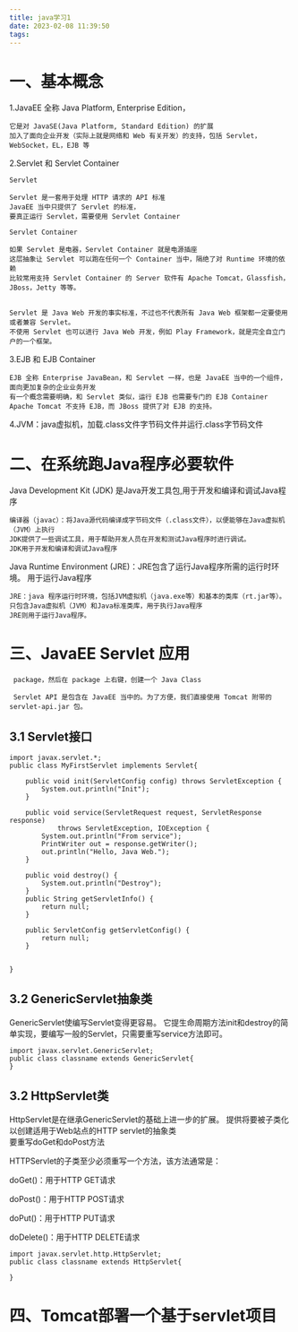 ```yaml
---
title: java学习1
date: 2023-02-08 11:39:50
tags:
---
```

# 一、基本概念
    
1.JavaEE 全称 Java Platform, Enterprise Edition，
    
    它是对 JavaSE(Java Platform, Standard Edition) 的扩展
    加入了面向企业开发（实际上就是网络和 Web 有关开发）的支持，包括 Servlet，WebSocket，EL，EJB 等
    
2.Servlet 和 Servlet Container

    Servlet
    
    Servlet 是一套用于处理 HTTP 请求的 API 标准
    JavaEE 当中只提供了 Servlet 的标准，
    要真正运行 Servlet，需要使用 Servlet Container
    
    Servlet Container
    
    如果 Servlet 是电器，Servlet Container 就是电源插座
    这层抽象让 Servlet 可以跑在任何一个 Container 当中，隔绝了对 Runtime 环境的依赖
    比较常用支持 Servlet Container 的 Server 软件有 Apache Tomcat，Glassfish，JBoss，Jetty 等等。
    
    
    Servlet 是 Java Web 开发的事实标准，不过也不代表所有 Java Web 框架都一定要使用或者兼容 Servlet。
    不使用 Servlet 也可以进行 Java Web 开发，例如 Play Framework，就是完全自立门户的一个框架。
    
3.EJB 和 EJB Container

    EJB 全称 Enterprise JavaBean，和 Servlet 一样，也是 JavaEE 当中的一个组件，面向更加复杂的企业业务开发
    有一个概念需要明确，和 Servlet 类似，运行 EJB 也需要专门的 EJB Container
    Apache Tomcat 不支持 EJB，而 JBoss 提供了对 EJB 的支持。
    
    
4.JVM：java虚拟机，加载.class文件字节码文件并运行.class字节码文件    
    
    
    
# 二、在系统跑Java程序必要软件

Java Development Kit (JDK) 是Java开发工具包,用于开发和编译和调试Java程序

    编译器（javac）：将Java源代码编译成字节码文件（.class文件），以便能够在Java虚拟机（JVM）上执行
    JDK提供了一些调试工具，用于帮助开发人员在开发和测试Java程序时进行调试。
    JDK用于开发和编译和调试Java程序
    
Java Runtime Environment (JRE)：JRE包含了运行Java程序所需的运行时环境。 用于运行Java程序
    
    JRE：java 程序运行时环境，包括JVM虚拟机（java.exe等）和基本的类库（rt.jar等）。
    只包含Java虚拟机（JVM）和Java标准类库，用于执行Java程序
    JRE则用于运行Java程序。
# 三、JavaEE Servlet 应用

     package，然后在 package 上右键，创建一个 Java Class
     
     Servlet API 是包含在 JavaEE 当中的。为了方便，我们直接使用 Tomcat 附带的 servlet-api.jar 包。
     
     
## 3.1 Servlet接口

    import javax.servlet.*;
    public class MyFirstServlet implements Servlet{
    
        public void init(ServletConfig config) throws ServletException {
            System.out.println("Init");
        }
        
        public void service(ServletRequest request, ServletResponse response)
                throws ServletException, IOException {
            System.out.println("From service");
            PrintWriter out = response.getWriter();
            out.println("Hello, Java Web.");
        }
        
        public void destroy() {
            System.out.println("Destroy");
        }
        public String getServletInfo() {
            return null;
        }
        
        public ServletConfig getServletConfig() {
            return null;
        }
    
    
    }

## 3.2 GenericServlet抽象类

GenericServlet使编写Servlet变得更容易。
它提生命周期方法init和destroy的简单实现，要编写一般的Servlet，只需要重写service方法即可。

    import javax.servlet.GenericServlet;
    public class classname extends GenericServlet{
    }     

## 3.2 HttpServlet类  
   
    
HttpServlet是在继承GenericServlet的基础上进一步的扩展。 
提供将要被子类化以创建适用于Web站点的HTTP servlet的抽象类    
要重写doGet和doPost方法


HTTPServlet的子类至少必须重写一个方法，该方法通常是：

doGet()：用于HTTP GET请求

doPost()：用于HTTP POST请求

doPut()：用于HTTP PUT请求

doDelete()：用于HTTP DELETE请求


    import javax.servlet.http.HttpServlet; 
    public class classname extends HttpServlet{
    
    }   
     
# 四、Tomcat部署一个基于servlet项目


    
    

